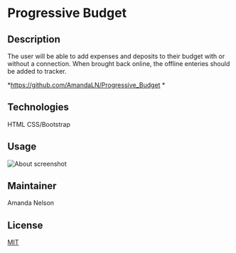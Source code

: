 # Progressive Budget
## Description
The user will be able to add expenses and deposits to their budget with or without a connection. When brought back online, the offline enteries should be added to tracker.

*https://github.com/AmandaLN/Progressive_Budget
*

## Technologies
HTML
CSS/Bootstrap

## Usage
![About screenshot](./assets/images/about.png)


## Maintainer
Amanda Nelson

## License
[MIT](https://choosealicense.com/licenses/mit/)